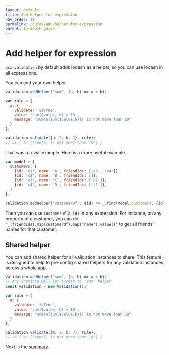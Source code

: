 ```yaml
---
layout: default
title: Add helper for expression
nav_order: 11
permalink: /guide/add-helper-for-expression
parent: In-depth guide
---
```


# Add helper for expression

`bcx-validation` by default adds lodash as a helper, so you can use lodash in all expressions.

You can add your own helper.

```js
validation.addHelper('sum', (a, b) => a + b);

var rule = {
  a: {
    validate: 'isTrue',
    value: 'sum($value, b) > 10',
    message: "sum(${sum($value,b)}) is not more than 10"
  }
};

validation.validate({a: 2, b: 3}, rule);
// => { a: ['sum(5) is not more than 10'] }
```

That was a trivial example. Here is a more useful example.

```js
var model = {
  customers: [
    {id: 'c1', name: 'A', friendIds: ['c3', 'c4']},
    {id: 'c2', name: 'B', friendIds: []},
    {id: 'c3', name: 'C', friendIds: ['c1']},
    {id: 'c4', name: 'D', friendIds: ['c1']},
  ]
};

validation.addHelper('customerOf', (id) => _.find(model.customers, {id}));
```

Then you can use `customerOf(a_id)` in any expression. For instance, on any property of a customer, you can do `"_(friendIds).map(customerOf).map('name').value()"` to get all friends' names for that customer.

## Shared helper

You can add shared helper for all validation instances to share. This feature is designed to help to pre-config shared helpers for any validation instances across a whole app.

```js
Validation.addHelper('sum', (a, b) => a + b);
// Any instance will get access to 'sum' helper.
const validation = new Validation();

var rule = {
  a: {
    validate: 'isTrue',
    value: 'sum($value, b) > 10',
    message: "sum(${sum($value,b)}) is not more than 10"
  }
};

validation.validate({a: 2, b: 3}, rule);
// => { a: ['sum(5) is not more than 10'] }
```

Next is the [summary](./summary).
